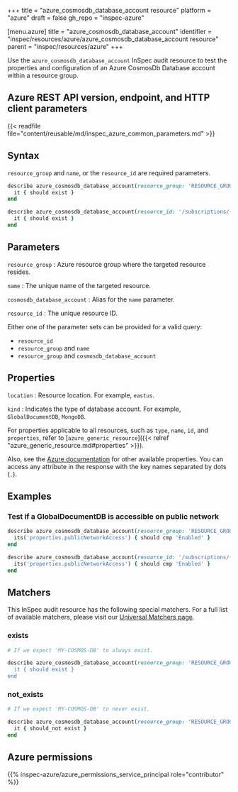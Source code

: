 +++
title = "azure_cosmosdb_database_account resource"
platform = "azure"
draft = false
gh_repo = "inspec-azure"

[menu.azure]
title = "azure_cosmosdb_database_account"
identifier = "inspec/resources/azure/azure_cosmosdb_database_account resource"
parent = "inspec/resources/azure"
+++

Use the `azure_cosmosdb_database_account` InSpec audit resource to test the properties and configuration of an Azure CosmosDb Database account within a resource group.

## Azure REST API version, endpoint, and HTTP client parameters

{{< readfile file="content/reusable/md/inspec_azure_common_parameters.md" >}}

## Syntax

`resource_group` and `name`, or the `resource_id` are required parameters.

```ruby
describe azure_cosmosdb_database_account(resource_group: 'RESOURCE_GROUP', name: 'NAME') do
  it { should exist }
end
```

```ruby
describe azure_cosmosdb_database_account(resource_id: '/subscriptions/{subscriptionId}/resourceGroups/{resourceGroupName}/providers/Microsoft.DocumentDB/databaseAccounts/{accountName}') do
  it { should exist }
end
```

## Parameters

`resource_group`
: Azure resource group where the targeted resource resides.

`name`
: The unique name of the targeted resource.

`cosmosdb_database_account`
: Alias for the `name` parameter.

`resource_id`
: The unique resource ID.

Either one of the parameter sets can be provided for a valid query:

- `resource_id`
- `resource_group` and `name`
- `resource_group` and `cosmosdb_database_account`

## Properties

`location`
: Resource location. For example, `eastus`.

`kind`
: Indicates the type of database account. For example, `GlobalDocumentDB`, `MongoDB`.

For properties applicable to all resources, such as `type`, `name`, `id`, and `properties`, refer to [`azure_generic_resource`]({{< relref "azure_generic_resource.md#properties" >}}).

Also, see the [Azure documentation](https://docs.microsoft.com/en-us/rest/api/sql/2021-02-01-preview/databases/get?tabs=HTTP) for other available properties. You can access any attribute in the response with the key names separated by dots (`.`).

## Examples

### Test if a GlobalDocumentDB is accessible on public network

```ruby
describe azure_cosmosdb_database_account(resource_group: 'RESOURCE_GROUP', name: 'NAME') do
  its('properties.publicNetworkAccess') { should cmp 'Enabled' }
end
```

```ruby
describe azure_cosmosdb_database_account(resource_id: '/subscriptions/{subscriptionId}/resourceGroups/{resourceGroupName}/providers/Microsoft.DocumentDB/databaseAccounts/{accountName}') do
  its('properties.publicNetworkAccess') { should cmp 'Enabled' }
end
```

## Matchers

This InSpec audit resource has the following special matchers. For a full list of available matchers, please visit our [Universal Matchers page](https://docs.chef.io/inspec/matchers/).

### exists

```ruby
# If we expect 'MY-COSMOS-DB' to always exist.

describe azure_cosmosdb_database_account(resource_group: 'RESOURCE_GROUP', name: 'MY-COSMOS-DB) do
  it { should exist }
end
```

### not_exists

```ruby
# If we expect 'MY-COSMOS-DB' to never exist.

describe azure_cosmosdb_database_account(resource_group: 'RESOURCE_GROUP', name: 'MY-COSMOS-DB') do
  it { should_not exist }
end
```

## Azure permissions

{{% inspec-azure/azure_permissions_service_principal role="contributor" %}}
